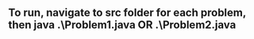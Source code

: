 ## To run, navigate to src folder for each problem, then java .\Problem1.java OR  .\Problem2.java   